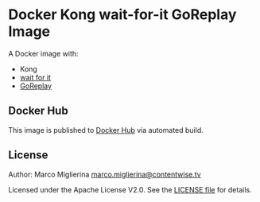 # Docker Kong wait-for-it GoReplay Image

A Docker image with:

* Kong
* [wait for it](https://github.com/maxcnunes/waitforit)
* [GoReplay](https://github.com/buger/goreplay)

## Docker Hub

This image is published to [Docker Hub](https://hub.docker.com/r/contentwisetv/kong-waitforit-goreplay/) via automated build.

## License

Author: Marco Miglierina <marco.miglierina@contentwise.tv>

Licensed under the Apache License V2.0. See the [LICENSE file](LICENSE) for details.
